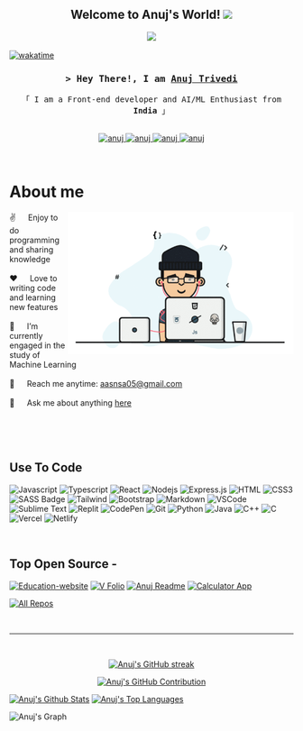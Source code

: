 <h2 align="center">
  Welcome to Anuj's World!
  <img src="https://media.giphy.com/media/hvRJCLFzcasrR4ia7z/giphy.gif" width="28">
</h2>

<p align="center">
  <a href="https://github.com/aasn0119"><img src="https://readme-typing-svg.herokuapp.com/?lines=Self%20Taught%20Programmer;Front%20End%20Developer;6%2B%20months%20of%20coding%20experience;Always%20learning%20new%20things&center=true&width=380&height=45"></a>
</p>

<!-- <a href="https://komarev.com/ghpvc/?username=aasn0119">
  <img align="right" src="https://komarev.com/ghpvc/?username=aasn0119&label=Visitors&color=0e75b6&style=flat" alt="Profile visitor" />
</a> -->

[![wakatime](https://wakatime.com/badge/user/89094640-58e3-41ed-b5db-3fd94be2bc86.svg)](https://wakatime.com/@89094640-58e3-41ed-b5db-3fd94be2bc86)

<!-- Intro  -->
<h3 align="center">
        <samp>&gt; Hey There!, I am
                <b><a target="_blank" href="https://anuj-vfolio.netlify.app">Anuj Trivedi</a></b>
        </samp>
</h3>

<p align="center"> 
  <samp>
    「 I am a Front-end developer and AI/ML Enthusiast from <b>India</b> 」
    <br>
    <br>
  </samp>
</p>

<p align="center">
 <a href="https://anuj-vfolio.netlify.app" target="blank">
  <img src="https://img.shields.io/badge/Website-DC143C?style=for-the-badge&logo=medium&logoColor=white" alt="anuj" />
 </a>
 <a href="https://www.linkedin.com/in/anuj-abhi-s019" target="_blank">
  <img src="https://img.shields.io/badge/LinkedIn-0077B5?style=for-the-badge&logo=linkedin&logoColor=white" alt="anuj"/>
 </a>
 <a href="https://instagram.com/anuj_trivedi_19" target="_blank">
  <img src="https://img.shields.io/badge/Instagram-fe4164?style=for-the-badge&logo=instagram&logoColor=white" alt="anuj" />
 </a> 
 <a href="https://facebook.com/anuj.trivedi.7315" target="_blank">
  <img src="https://img.shields.io/badge/Facebook-20BEFF?&style=for-the-badge&logo=facebook&logoColor=white" alt="anuj"  />
  </a> 
</p>
<br />

<!-- About Section -->

# About me

<p>
 <img align="right" width="400" src="/assets/programmer.gif" alt="Coding gif" />
  
 ✌️ &emsp; Enjoy to do programming and sharing knowledge <br/><br/>
 ❤️ &emsp; Love to writing code and learning new features<br/><br/>
 🌱 &emsp; I’m currently engaged in the study of Machine Learning<br/><br/>
 📧 &emsp; Reach me anytime: aasnsa05@gmail.com<br/><br/>
 💬 &emsp; Ask me about anything [here](https://github.com/aasn0119/aasn0119/issues)

</p>

<br/>
<br/>
<br/>

## Use To Code

![Javascript](https://img.shields.io/badge/Javascript-F0DB4F?style=for-the-badge&labelColor=black&logo=javascript&logoColor=F0DB4F)
![Typescript](https://img.shields.io/badge/Typescript-007acc?style=for-the-badge&labelColor=black&logo=typescript&logoColor=007acc)
![React](https://img.shields.io/badge/-React-61DBFB?style=for-the-badge&labelColor=black&logo=react&logoColor=61DBFB)
![Nodejs](https://img.shields.io/badge/Nodejs-3C873A?style=for-the-badge&labelColor=black&logo=node.js&logoColor=3C873A)
![Express.js](https://img.shields.io/badge/Express.js-000000?style=for-the-badge&logo=express&logoColor=white)
![HTML](https://img.shields.io/badge/HTML5-E34F26?style=for-the-badge&logo=html5&logoColor=white)
![CSS3](https://img.shields.io/badge/CSS3-1572B6?style=for-the-badge&logo=css3&logoColor=white)
![SASS Badge](https://img.shields.io/badge/Sass-CC6699?style=for-the-badge&logo=sass&logoColor=white)
![Tailwind](https://img.shields.io/badge/Tailwind_CSS-092749?style=for-the-badge&logo=tailwindcss&logoColor=06B6D4&labelColor=000000)
![Bootstrap](https://img.shields.io/badge/Bootstrap-563D7C?style=for-the-badge&logo=bootstrap&logoColor=white)
![Markdown](https://img.shields.io/badge/Markdown-000000?style=for-the-badge&logo=markdown&logoColor=white)
![VSCode](https://img.shields.io/badge/Visual_Studio-0078d7?style=for-the-badge&logo=visual%20studio&logoColor=white)
![Sublime Text](https://img.shields.io/badge/sublime_text-%23575757.svg?style=for-the-badge&logo=sublime-text&logoColor=important)
![Replit](https://img.shields.io/badge/Replit-DD1200?style=for-the-badge&logo=Replit&logoColor=white)
![CodePen](https://img.shields.io/badge/CodePen-white?style=for-the-badge&logo=codepen&logoColor=black)
![Git](https://img.shields.io/badge/Git-F05032?style=for-the-badge&logo=git&logoColor=white)
![Python](https://img.shields.io/badge/python-092749?style=for-the-badge&logo=python&logoColor=ffde57&labelColor=4584b6)
![Java](https://img.shields.io/badge/java-%23ED8B00.svg?style=for-the-badge&logo=openjdk&logoColor=white)
![C++](https://img.shields.io/badge/c++-%2300599C.svg?style=for-the-badge&logo=c%2B%2B&logoColor=white)
![C](https://img.shields.io/badge/c-%2300599C.svg?style=for-the-badge&logo=c&logoColor=white)
![Vercel](https://img.shields.io/badge/vercel-%23000000.svg?style=for-the-badge&logo=vercel&logoColor=white)
![Netlify](https://img.shields.io/badge/netlify-%23000000.svg?style=for-the-badge&logo=netlify&logoColor=#00C7B7)

<br/>

## Top Open Source -

[![Education-website](https://github-readme-stats.vercel.app/api/pin/?username=aasn0119&repo=Fully-Responsive-Education-website&border_color=7F3FBF&bg_color=0D1117&title_color=C9D1D9&text_color=8B949E&icon_color=7F3FBF)](https://github.com/aasn0119/Fully-Responsive-Education-website)
[![V Folio](https://github-readme-stats.vercel.app/api/pin/?username=aasn0119&repo=portfolio&border_color=7F3FBF&bg_color=0D1117&title_color=C9D1D9&text_color=8B949E&icon_color=7F3FBF)](https://github.com/aasn0119/portfolio)
[![Anuj Readme](https://github-readme-stats.vercel.app/api/pin/?username=aasn0119&repo=aasn0119&border_color=7F3FBF&bg_color=0D1117&title_color=C9D1D9&text_color=8B949E&icon_color=7F3FBF)](https://github.com/aasn0119/aasn0119)
[![Calculator App](https://github-readme-stats.vercel.app/api/pin/?username=aasn0119&repo=Calculator-app.github.io&border_color=7F3FBF&bg_color=0D1117&title_color=C9D1D9&text_color=8B949E&icon_color=7F3FBF)](https://github.com/aasn0119/Calculator-app.github.io)

<p align="left">
  <a href="https://github.com/aasn0119?tab=repositories" target="_blank"><img alt="All Repos" title="All Repositories" src="https://img.shields.io/badge/-All%20Repos-2962FF?style=for-the-badge&logo=koding&logoColor=white"/></a>
</p>

<br/>
<hr/>
<br/>

<p align="center">
  <a href="https://github.com/aasn0119">
    <img src="https://github-readme-streak-stats.herokuapp.com/?user=aasn0119&theme=radical&border=7F3FBF&background=0D1117" alt="Anuj's GitHub streak"/>
  </a>
</p>

<p align="center">
  <a href="https://github.com/aasn0119">
    <img src="http://github-profile-summary-cards.vercel.app/api/cards/profile-details?username=aasn0119&theme=radical" alt="Anuj's GitHub Contribution"/>
  </a>
</p>

<a> 
    <a href="https://github.com/aasn0119"><img alt="Anuj's Github Stats" src="http://github-profile-summary-cards.vercel.app/api/cards/stats?username=aasn0119&theme=radical" height="192px" width="49.5%"/></a>
  <a href="https://github.com/aasn0119"><img alt="Anuj's Top Languages" src="http://github-profile-summary-cards.vercel.app/api/cards/most-commit-language?username=aasn0119&theme=radical" height="192px" width="49.5%"/></a>
  <br/>
</a>

![Anuj's Graph](http://github-profile-summary-cards.vercel.app/api/cards/productive-time?username=aasn0119&theme=radical&utcOffset=8)
